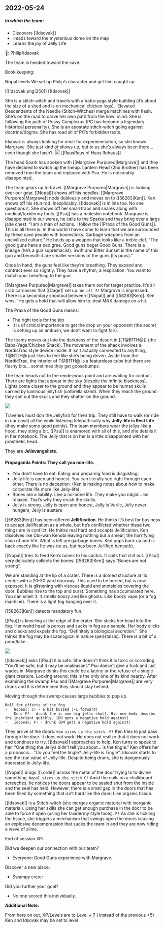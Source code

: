 ## 2022-05-24
##### In which the team:
* Discovers [[Idsovak]]
* Heads toward the mysterious dome on the map
* Learns the joy of Jelly Life

🐐: Philip/Idsovak
  
The team is headed toward the cave.

Book keeping:

Nopal levels
We set up Philip’s character and get him caught up.

![[Idsovak.png|250]]
[[Idsovak]]

She is a stitch-witch and travels with a baba-yaga style building (it’s about the size of a shed and is on mechanical chicken legs).  Elevated Descendents of the Needle (Stitch-Witches) merge machines with flesh. She’s on the road to carve her own path from the howl mind. She is following the path of Pussy Complexus (PC has become a legendary historical personality). She is an apostate stitch-witch going against doctrine/dogma. She has read all of PC’s forbidden texts. 

Idsovak is always looking for meat for experimentation, so she knows Margrave. She just kind of shows up, but to us she’s always been there… even though she hasn’t.
![](https://lh4.googleusercontent.com/UknaE513wUn4owF3bv4AM3WwrtSGi35YmlleXvjs8Q71rHu7Y-M6gnaPC7mN3dafuXnYjhwrhz-HP1Y95p3CNxcYTP8f5ToeltRl9CAIv3jKaL57ixpMHRMPPZG2Eu0F2jJAyEfqst4crlK8V08SoQ)
[[RausRaus of Haus Rohaus]]

The head Spark has spoken with [[Margrave Purpureo|Margrave]] and they have decided to switch up the lineup. Lantern Head (2nd Brother) has been removed from the team and replaced with Psu. He is noticeably disappointed. 

The team gears up to travel. [[Margrave Purpureo|Margrave]] is looking over our gear. [[Nopal]] shows off his needles. [[Margrave Purpureo|Margrave]] nods dubiously and moves on to [[58263|Ken]]. Ken shows off his stun rod. Inexplicably, [[Idsovak]] is in line too. No one questions it. She shows off her small traps and snares along with medical/taxidermy tools. [[Psu]] has a moleskin notebook. Margrave is disappointed in our wares, he calls to the Sparks and they bring over a large jade chest. “I am a man of actions. I follow the [[Praxa of the Good Guns]]. This is all there is. In this world I have come to learn that we are surrounded by these cave people with boomsticks. Garbage weapons from an uncivilized culture.” He holds up a weapon that looks like a treble clef. "The good guns have a pedigree. Good guns beget Good Guns. There is a lineage (he’s a gun supremacist). Swift and Bitter Sunset is the name of this gun and beneath it are smaller versions of the guns (its pups)."

Once in hand, the guns feel like they’re breathing. They expand and contract ever so slightly. They have a rhythm, a respiration. You want to match your breathing to the gun. 

 [[Margrave Purpureo|Margrave]] takes them out for target practice. It’s all crab carcasses that [[Cage]] set up. `We all S!` Margrave is impressed. There is a secondary shootout between [[Nopal]] and [[58263|Ken]]. Ken wins. `He gets a hold that will allow him to: deal MAX damage on a hit.

The Praxa of the Good Guns means:

-   The right tools for the job   
-   It is of critical importance to get the drop on your opponent (the secret is setting up an ambush, we don’t want to fight fair).

The teams moves out into the darkness of the desert in [[T@B1TH@]] (the Baba-Yaga/Chicken Shack). The movement of the shack involves a NordicTrac style device inside. It isn’t actually connected to anything, T@B1TH@ just likes to feel like she’s being driven. Aside from the NordicTrac, the interior of T@B1TH@ is a featureless cube but there are fleshy bits… sometimes they get goosebumps.


The team heads out to the rendezvous point and are waiting for contact. There are lights that appear in the sky (despite the infinite blackness). Lights come closer to the ground and they appear to be human skulls carried by luminous jellyfish (umbrella sized). When they reach the ground they spit out the skulls and they shatter on the ground.

  ![](https://lh6.googleusercontent.com/X2lIc2s6q9BVplMEXAvehCeoKoEqvj7X2XavVH08huYbRVUhVyW2rlIcvDtHHhEmC6vbpE1aOpHEG8lxT7iqbA61_sBwOKqPU9869NBPkOFnXMy3Os2ttc4EhL4qmHFP_UnPCox3Z4TioMKjdvRnNw)

Travelers must don the Jellyfish for their trip. They still have to walk (or ride in our case) all the while listening telepathically why **Jelly-life is Best Life** (they make some good points). The team members wear the jellys like a hood, they sting a bit. [[Psu]] is enamored with all of this, and she details it in her notebook. The Jelly that is on her is a little disappointed with her prosthetic head. 


They are **Jellevangelists**.

#### Propaganda Points: They call you non-life. 
-   You don’t have to eat. Eating and preparing food is disgusting. 
-   Jelly life is open and honest. You can literally see right through each other. There is no deception. (Ken is making notes about how to make corporate life more like Jelly-life).
-   Bones are a liability. Live a no-bone life. They make you ridgid… be relaxed. That’s why they crush the skulls.
-   Jelly is strong, Jelly is open and honest, Jelly is Verile, Jelly never hungers, Jelly is austere

[[58263|Ken]] has been offered **Jellification**. He thinks it’s best for business to accept Jellification as a whole, but he’s conflicted whether these two things are in conflict. He thinks real hard and accepts Jellification. Ken dissolves like Obi-wan Kenobi leaving nothing but a smear; the horrifying stain of non-life. What is left are garbage bones. Ken pops back up and is back exactly like he was (to us, but has been Jellified beneath). 

[[Nopal]] tries to feed Ken’s bones to his cactus. It spits that shit out. [[Psu]] very delicately collects the bones. [[58263|Ken]] says “Bones are not strong”. 

We are standing at the lip of a crater. There is a domed structure at its center with a 20-30 yard doorway. This used to be buried, but is now exposed. It is glistening with viscous liquid and snotsicles covering the door. Bubbles rise to the top and burst. Something has accumulated here. You can smell it. It smells boozy and like ghosts. Like boozy vape (or a fog machine). There is a light fog hanging over it. 

[[58263|Ken]] detects mandatory fun.

[[Psu]] is kneeling at the edge of the crater. She sticks her head into the fog. Her weird head is porous and sucks in fog as a sample. Her body clicks and clacks and expels the fog. “Definitely a biological secretion.”  She thinks the fog may be scatalogical in nature (peristalsis). There is a bit of a pond/lake. 

![](https://lh6.googleusercontent.com/0PJUz7FvpaadN6eljNUrvyYvVKyvY8ympmmLhjnAGFCwBSzJn7xzo96s4opdmnjQpL2D2rlJVEJ37k0zrokUFrhdIV2rInVSHOtyArRbPs2DmhghXlu8lVo5C-cWhTUXc_Vir9VUwpBP1kd-zfuutg)

[[Idsovak]] asks [[Psu]] it is safe. She doesn't think it is toxic or corroding. “You'll be safe, but it may be unpleasant.” Psu doesn’t give a fuck and just wades in. Margrave thinks this could be a latrine or the refuse of a single giant creature. Looking around, this is the only one of its kind nearby. After examining the swamp Psu and [[Margrave Purpureo|Margrave]] are very drunk and it is determined they should stay behind.

Moving through the swamp causes large bubbles to pop up. 

```
Roll for effects of the fog
-   Nopaul: C! - a bit buzzed (-1 forward)   
-   Ken: F! - drunk (he is one big jello-shot). His new body absorbs the inebriant quickly. (DM gets a negative hold against)
-   Idsovak: F! - drunk (DM gets a negative hold against)  
```


They arrive at the doors. `Ken sizes up the sitch. F!` Ken tries to just pass through the door. It does not work. He does not realize that it does not work and continues to try. [[Idsovak]] approaches to help, Ken turns to speak to her. “One thing the Jellys didn’t tell you about… is the tingle.” Ken offers her a proboscis… “Do you feel the tingle? Jelly-life is Tingle". Idsovak starts to see the true value of Jelly-life. Despite being drunk, she is dangerously interested in Jelly-life.

[[Nopal]] drags [[Lorde]] across the metal of the door trying to to divine something. `Nopal sizes up the sitch C!` Amid the nails on a chalkboard screeches, he notices the doors appear to be sealed shut from the inside and the seal has held. However, there is a small gap in the doors that has been filled by something that isn’t hard like the door; Like organic tissue. 

[[Idsovak]] is a Stitch-witch (she merges organic material with inorganic material). Using her skills she can get enough purchase in the door to be able to force it open (using her taxidermy style tools). `F!` As she is tickling the tissue, she triggers a mechanism that swings open the doors causing  an explosive decompression that sucks the team in and they are now riding a wave of slime.  

End of session XP:

Did we deepen our connection with our team?

-   Everyone: Good Guns experience with Margrave.

Discover a new place: 

-   Swampy crater

Did you further your goal?

-   No one scored this individually.

**Additional Note:**

From here on out, XP/Levels are to Level + 7 ( instead of the previous +5)
Ken and Idsovak may be set to level
